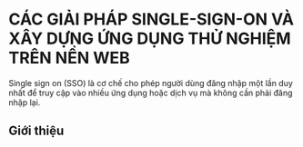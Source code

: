 # CÁC GIẢI PHÁP SINGLE-SIGN-ON VÀ XÂY DỰNG ỨNG DỤNG THỬ NGHIỆM TRÊN NỀN WEB

Single sign on (SSO) là cơ chế cho phép người dùng đăng nhập một lần duy nhất để truy cập vào nhiều ứng dụng hoặc dịch vụ mà không cần phải đăng nhập lại.
## Giới thiệu
